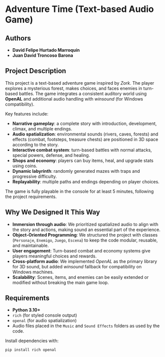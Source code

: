 # Adventure Time (Text-based Audio Game)

## Authors  
- **David Felipe Hurtado Marroquín** 
- **Juan David Troncoso Barona** 

## Project Description  
This project is a text-based adventure game inspired by *Zork*. The player explores a mysterious forest, makes choices, and faces enemies in turn-based battles. The game integrates a consistent auditory world using **OpenAL** and additional audio handling with *winsound* (for Windows compatibility).  

Key features include:  
- **Narrative gameplay**: a complete story with introduction, development, climax, and multiple endings.  
- **Audio spatialization**: environmental sounds (rivers, caves, forests) and effects (combat, footsteps, treasure chests) are positioned in 3D space according to the story.  
- **Interactive combat system**: turn-based battles with normal attacks, special powers, defense, and healing.  
- **Shops and economy**: players can buy items, heal, and upgrade stats using coins.  
- **Dynamic labyrinth**: randomly generated mazes with traps and progressive difficulty.  
- **Replayability**: multiple paths and endings depending on player choices.  

The game is fully playable in the console for at least 5 minutes, following the project requirements.

## Why We Designed It This Way  
- **Immersion through audio**: We prioritized spatialized audio to align with the story and actions, making sound an essential part of the experience.  
- **Object-Oriented Programming**: We structured the project with classes (`Personaje`, `Enemigo`, `Juego`, `Escena`) to keep the code modular, reusable, and maintainable.  
- **User engagement**: Turn-based combat and economy systems give players meaningful choices and rewards.  
- **Cross-platform audio**: We implemented *OpenAL* as the primary library for 3D sound, but added *winsound* fallback for compatibility on Windows machines.  
- **Scalability**: Scenes, items, and enemies can be easily extended or modified without breaking the main game loop.  

## Requirements  
- **Python 3.10+**  
- `rich` (for styled console output)  
- `openal` (for audio spatialization)  
- Audio files placed in the `Music` and `Sound Effects` folders as used by the code.  

Install dependencies with:  
```bash
pip install rich openal

